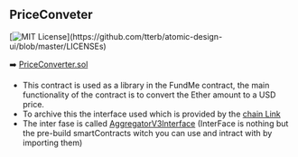 ## PriceConveter
[![MIT License](https://img.shields.io/apm/l/atomic-design-ui.svg?)](https://github.com/tterb/atomic-design-ui/blob/master/LICENSEs)

➡️ [PriceConverter.sol](https://github.com/rohanA6/Hardhat_Fund-Me/blob/main/contracts/PriceConverter.sol)

- This contract is  used as a library in the FundMe contract, the main functionality of the contract is to convert the Ether amount to a USD price.
- To archive this the interface used which is provided by the [chain Link](https://chain.link/) 
- The inter fase is called [AggregatorV3Interface](https://github.com/smartcontractkit/chainlink/blob/develop/contracts/src/v0.8/interfaces/AggregatorV3Interface.sol) (InterFace is nothing but the pre-build smartContracts witch you can use and intract with by importing them) 

